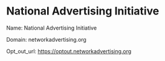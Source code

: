 # National Advertising Initiative

Name: National Advertising Initiative

Domain: networkadvertising.org

Opt_out_url: https://optout.networkadvertising.org
